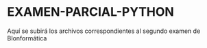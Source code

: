 # EXAMEN-PARCIAL-PYTHON
Aquí se subirá los archivos correspondientes al segundo examen de BIonformática
